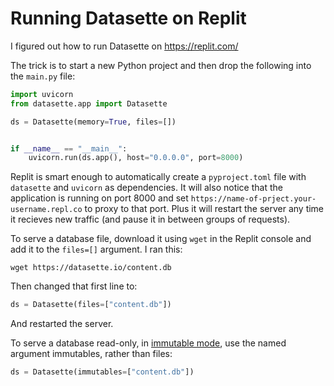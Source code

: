 # Running Datasette on Replit

I figured out how to run Datasette on https://replit.com/

The trick is to start a new Python project and then drop the following into the `main.py` file:

```python
import uvicorn
from datasette.app import Datasette

ds = Datasette(memory=True, files=[])


if __name__ == "__main__":
    uvicorn.run(ds.app(), host="0.0.0.0", port=8000)
```
Replit is smart enough to automatically create a `pyproject.toml` file with `datasette` and `uvicorn` as dependencies. It will also notice that the application is running on port 8000 and set `https://name-of-prject.your-username.repl.co` to proxy to that port. Plus it will restart the server any time it recieves new traffic (and pause it in between groups of requests).

To serve a database file, download it using `wget` in the Replit console and add it to the `files=[]` argument. I ran this:

    wget https://datasette.io/content.db

Then changed that first line to:

```python
ds = Datasette(files=["content.db"])
```
And restarted the server.

To serve a database read-only, in [immutable mode](https://docs.datasette.io/en/0.54.1/performance.html#immutable-mode), use the named argument immutables, rather than files:

```python
ds = Datasette(immutables=["content.db"])
```
